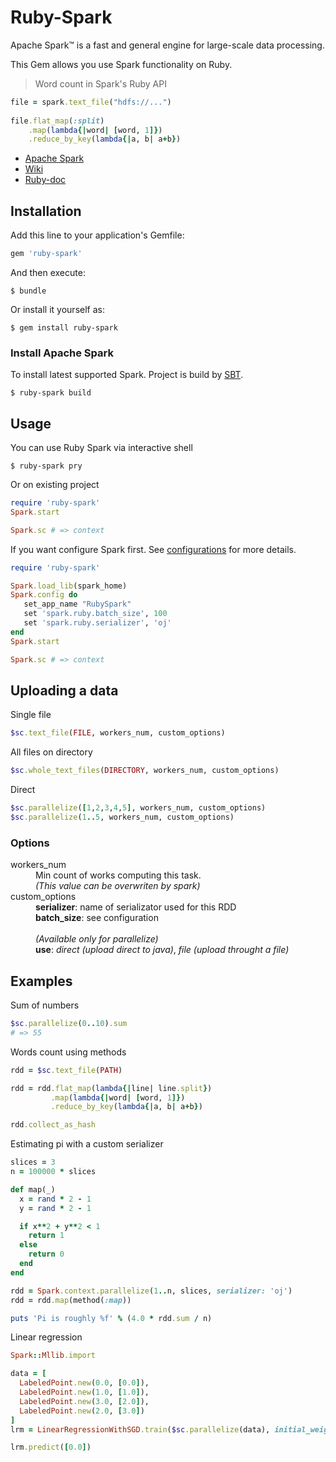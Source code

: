 # Ruby-Spark

Apache Spark™ is a fast and general engine for large-scale data processing.

This Gem allows you use Spark functionality on Ruby.

> Word count in Spark's Ruby API

```ruby
file = spark.text_file("hdfs://...")
 
file.flat_map(:split)
    .map(lambda{|word| [word, 1]})
    .reduce_by_key(lambda{|a, b| a+b})
```

- [Apache Spark](http://spark.apache.org)
- [Wiki](https://github.com/ondra-m/ruby-spark/wiki)
- [Ruby-doc](http://www.rubydoc.info/github/ondra-m/ruby-spark)

## Installation

Add this line to your application's Gemfile:

```ruby
gem 'ruby-spark'
```

And then execute:

```
$ bundle
```

Or install it yourself as:

```
$ gem install ruby-spark
```

### Install Apache Spark

To install latest supported Spark. Project is build by [SBT](ext/spark/build.sbt).

```
$ ruby-spark build
```

## Usage

You can use Ruby Spark via interactive shell

```
$ ruby-spark pry
```

Or on existing project

```ruby
require 'ruby-spark'
Spark.start

Spark.sc # => context
```

If you want configure Spark first. See [configurations](#configuration) for more details.

```ruby
require 'ruby-spark'

Spark.load_lib(spark_home)
Spark.config do
   set_app_name "RubySpark"
   set 'spark.ruby.batch_size', 100
   set 'spark.ruby.serializer', 'oj'
end
Spark.start

Spark.sc # => context
```

## Uploading a data

Single file

```ruby
$sc.text_file(FILE, workers_num, custom_options)
```

All files on directory

```ruby
$sc.whole_text_files(DIRECTORY, workers_num, custom_options)
```

Direct

```ruby
$sc.parallelize([1,2,3,4,5], workers_num, custom_options)
$sc.parallelize(1..5, workers_num, custom_options)
```

### Options

<dl>
  <dt>workers_num</dt>
  <dd>
    Min count of works computing this task.<br>
    <i>(This value can be overwriten by spark)</i>
  </dd>

  <dt>custom_options</dt>
  <dd>
    <b>serializer</b>: name of serializator used for this RDD<br>
    <b>batch_size</b>: see configuration<br>
    <br>
    <i>(Available only for parallelize)</i><br>
    <b>use</b>: <i>direct (upload direct to java)</i>, <i>file (upload throught a file)</i>
  </dd>
</dl>


## Examples

Sum of numbers

```ruby
$sc.parallelize(0..10).sum
# => 55
```

Words count using methods

```ruby
rdd = $sc.text_file(PATH)

rdd = rdd.flat_map(lambda{|line| line.split})
         .map(lambda{|word| [word, 1]})
         .reduce_by_key(lambda{|a, b| a+b})

rdd.collect_as_hash
```

Estimating pi with a custom serializer

```ruby
slices = 3
n = 100000 * slices

def map(_)
  x = rand * 2 - 1
  y = rand * 2 - 1

  if x**2 + y**2 < 1
    return 1
  else
    return 0
  end
end

rdd = Spark.context.parallelize(1..n, slices, serializer: 'oj')
rdd = rdd.map(method(:map))

puts 'Pi is roughly %f' % (4.0 * rdd.sum / n)
```

Linear regression

```ruby
Spark::Mllib.import

data = [
  LabeledPoint.new(0.0, [0.0]),
  LabeledPoint.new(1.0, [1.0]),
  LabeledPoint.new(3.0, [2.0]),
  LabeledPoint.new(2.0, [3.0])
]
lrm = LinearRegressionWithSGD.train($sc.parallelize(data), initial_weights: [1.0])

lrm.predict([0.0])
```

